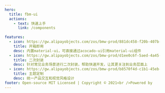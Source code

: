 ```yaml
---
hero:
  title: fbm-ui
  actions:
    - text: 快速上手
      link: /components
      
features:
  - icon: https://gw.alipayobjects.com/zos/bmw-prod/881dc458-f20b-407b-947a-95104b5ec82b/k79dm8ih_w144_h144.png
    title: 开箱即用
    desc: 内置material-ui，可直接通过acocado-ui引用material-ui组件
  - icon: https://gw.alipayobjects.com/zos/bmw-prod/d1ee0c6f-5aed-4a45-a507-339a4bfe076c/k7bjsocq_w144_h144.png
    title: 二次封装
    desc: 针对常见业务场景进行二次封装，帮助快速开发，让其更关注到业务层面上
  - icon: https://gw.alipayobjects.com/zos/bmw-prod/b8570f4d-c1b1-45eb-a1da-abff53159967/kj9t990h_w144_h144.png
    title: 主题定制
    desc: 统一产品交互和视觉风格设计
footer: Open-source MIT Licensed | Copyright © 2021<br />Powered by
---
```

